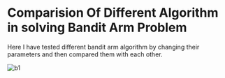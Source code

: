 # Comparision Of Different Algorithm in solving Bandit Arm Problem

Here I have tested different bandit arm algorithm by changing their parameters and then compared them with each other.

![b1](https://cloud.githubusercontent.com/assets/5707322/24042767/d59b7fd2-0ae9-11e7-8b86-8c97894b29da.png)
